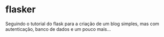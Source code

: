 # flasker
Seguindo o tutorial do flask para a criação de um blog simples, mas com autenticação, banco de dados e um pouco mais...
